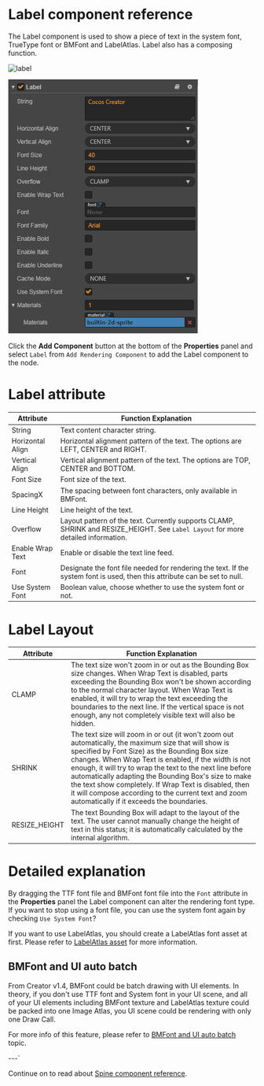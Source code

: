 # Label component reference

The Label component is used to show a piece of text in the system font, TrueType font or BMFont and LabelAtlas. Label also has a composing function.

![label](./label/label.png)

![label-property](./label/label-property.png)

Click the **Add Component** button at the bottom of the **Properties** panel and select `Label` from `Add Rendering Component` to add the Label component to the node.

# Label attribute

| Attribute |   Function Explanation
| -------------- | ----------- |
|String| Text content character string.
|Horizontal Align| Horizontal alignment pattern of the text. The options are LEFT, CENTER and RIGHT.
|Vertical Align| Vertical alignment pattern of the text. The options are TOP, CENTER and BOTTOM.
|Font Size| Font size of the text.
|SpacingX | The spacing between font characters, only available in BMFont.
|Line Height| Line height of the text.
|Overflow| Layout pattern of the text. Currently supports CLAMP, SHRINK and RESIZE_HEIGHT. See `Label Layout` for more detailed information.
|Enable Wrap Text| Enable or disable the text line feed.
|Font | Designate the font file needed for rendering the text. If the system font is used, then this attribute can be set to null.
|Use System Font| Boolean value, choose whether to use the system font or not.

# Label Layout

| Attribute |   Function Explanation
| -------------- | ----------- |
|CLAMP| The text size won't zoom in or out as the Bounding Box size changes. When Wrap Text is disabled, parts exceeding the Bounding Box won't be shown according to the normal character layout. When Wrap Text is enabled, it will try to wrap the text exceeding the boundaries to the next line. If the vertical space is not enough, any not completely visible text will also be hidden.
|SHRINK| The text size will zoom in or out (it won't zoom out automatically, the maximum size that will show is specified by Font Size) as the Bounding Box size changes. When Wrap Text is enabled, if the width is not enough, it will try to wrap the text to the next line before automatically adapting the Bounding Box's size to make the text show completely. If Wrap Text is disabled, then it will compose according to the current text and zoom automatically if it exceeds the boundaries.
|RESIZE_HEIGHT| The text Bounding Box will adapt to the layout of the text. The user cannot manually change the height of text in this status; it is automatically calculated by the internal algorithm.

# Detailed explanation

By dragging the TTF font file and BMFont font file into the `Font` attribute in the **Properties** panel the Label component can alter the rendering font type. If you want to stop using a font file, you can use the system font again by checking `Use System Font`?

If you want to use LabelAtlas, you should create a LabelAtlas font asset at first. Please refer to [LabelAtlas asset](../asset-workflow/label-atlas.html) for more information.

## BMFont and UI auto batch
From Creator v1.4, BMFont could be batch drawing with UI elements.
In theory, if you don't use TTF font and System font in your UI scene, and all of your UI elements including BMFont texture and LabelAtlas texture could be packed into one 
Image Atlas, you UI scene could be rendering with only one Draw Call.

For more info of this feature, please refer to [BMFont and UI auto batch](../advanced-topics/ui-auto-batch.html) topic.

---`

Continue on to read about [Spine component reference](spine.md).
